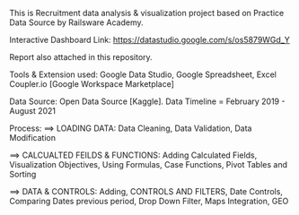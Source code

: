 This is Recruitment data analysis & visualization project based on Practice Data Source by Railsware Academy. 

Interactive Dashboard Link: 
https://datastudio.google.com/s/os5879WGd_Y

Report also attached in this repository.

Tools & Extension used: Google Data Studio,
Google Spreadsheet, Excel
Coupler.io [Google Workspace Marketplace]

Data Source: Open Data Source [Kaggle].
Data Timeline = February 2019 - August 2021

Process:
==> LOADING DATA: Data Cleaning, Data Validation, Data Modification

==> CALCUALTED FEILDS & FUNCTIONS: Adding Calculated Fields, Visualization Objectives, Using Formulas, Case Functions, Pivot Tables and Sorting

==> DATA & CONTROLS: Adding, CONTROLS AND FILTERS, Date Controls, Comparing Dates previous period, Drop Down Filter, Maps Integration, GEO
